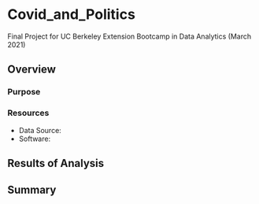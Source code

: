 # Covid_and_Politics
Final Project for UC Berkeley Extension Bootcamp in Data Analytics (March 2021)

## Overview

### Purpose

### Resources
- Data Source: 
- Software:
 
## Results of Analysis

## Summary
